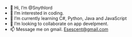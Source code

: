 - 👋 Hi, I’m @Snythlord
- 👀 I’m interested in coding.
- 🌱 I’m currently learning C#, Python, Java and JavaScript
- 💞️ I’m looking to collaborate on app develpment. 
- 📫 Message me on gmail. Esescent@gmail.com

<!---
Snythlord/Snythlord is a ✨ special ✨ repository because its `README.md` (this file) appears on your GitHub profile.
You can click the Preview link to take a look at your changes.
--->
